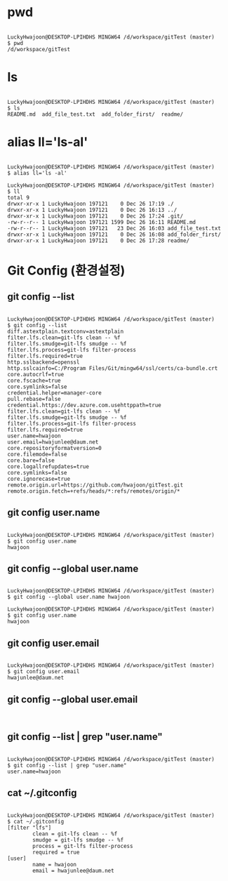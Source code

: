 # pwd
<pre><code>
LuckyHwajoon@DESKTOP-LPIHDHS MINGW64 /d/workspace/gitTest (master)
$ pwd
/d/workspace/gitTest
</code></pre>

# ls
<pre><code>
LuckyHwajoon@DESKTOP-LPIHDHS MINGW64 /d/workspace/gitTest (master)
$ ls
README.md  add_file_test.txt  add_folder_first/  readme/
</code></pre>

# alias ll='ls-al'
<pre><code>
LuckyHwajoon@DESKTOP-LPIHDHS MINGW64 /d/workspace/gitTest (master)
$ alias ll='ls -al'

LuckyHwajoon@DESKTOP-LPIHDHS MINGW64 /d/workspace/gitTest (master)
$ ll
total 9
drwxr-xr-x 1 LuckyHwajoon 197121    0 Dec 26 17:19 ./
drwxr-xr-x 1 LuckyHwajoon 197121    0 Dec 26 16:13 ../
drwxr-xr-x 1 LuckyHwajoon 197121    0 Dec 26 17:24 .git/
-rw-r--r-- 1 LuckyHwajoon 197121 1599 Dec 26 16:11 README.md
-rw-r--r-- 1 LuckyHwajoon 197121   23 Dec 26 16:03 add_file_test.txt
drwxr-xr-x 1 LuckyHwajoon 197121    0 Dec 26 16:08 add_folder_first/
drwxr-xr-x 1 LuckyHwajoon 197121    0 Dec 26 17:28 readme/
</code></pre>

# Git Config (환경설정)
## git config --list
<pre><code>
LuckyHwajoon@DESKTOP-LPIHDHS MINGW64 /d/workspace/gitTest (master)
$ git config --list
diff.astextplain.textconv=astextplain
filter.lfs.clean=git-lfs clean -- %f
filter.lfs.smudge=git-lfs smudge -- %f
filter.lfs.process=git-lfs filter-process
filter.lfs.required=true
http.sslbackend=openssl
http.sslcainfo=C:/Program Files/Git/mingw64/ssl/certs/ca-bundle.crt
core.autocrlf=true
core.fscache=true
core.symlinks=false
credential.helper=manager-core
pull.rebase=false
credential.https://dev.azure.com.usehttppath=true
filter.lfs.clean=git-lfs clean -- %f
filter.lfs.smudge=git-lfs smudge -- %f
filter.lfs.process=git-lfs filter-process
filter.lfs.required=true
user.name=hwajoon
user.email=hwajunlee@daum.net
core.repositoryformatversion=0
core.filemode=false
core.bare=false
core.logallrefupdates=true
core.symlinks=false
core.ignorecase=true
remote.origin.url=https://github.com/hwajoon/gitTest.git
remote.origin.fetch=+refs/heads/*:refs/remotes/origin/*
</code></pre>
 
## git config user.name
<pre><code>
LuckyHwajoon@DESKTOP-LPIHDHS MINGW64 /d/workspace/gitTest (master)
$ git config user.name
hwajoon
</code></pre>

## git config --global user.name <github-name>
<pre><code>
LuckyHwajoon@DESKTOP-LPIHDHS MINGW64 /d/workspace/gitTest (master)
$ git config --global user.name hwajoon

LuckyHwajoon@DESKTOP-LPIHDHS MINGW64 /d/workspace/gitTest (master)
$ git config user.name
hwajoon
</code></pre>

## git config user.email
<pre><code>
LuckyHwajoon@DESKTOP-LPIHDHS MINGW64 /d/workspace/gitTest (master)
$ git config user.email
hwajunlee@daum.net
</code></pre>

## git config --global user.email <email>
<pre><code>
</code></pre>
    
## git config --list | grep "user.name"
<pre><code>
LuckyHwajoon@DESKTOP-LPIHDHS MINGW64 /d/workspace/gitTest (master)
$ git config --list | grep "user.name"
user.name=hwajoon
</code></pre>    

## cat ~/.gitconfig
<pre><code>
LuckyHwajoon@DESKTOP-LPIHDHS MINGW64 /d/workspace/gitTest (master)
$ cat ~/.gitconfig
[filter "lfs"]
        clean = git-lfs clean -- %f
        smudge = git-lfs smudge -- %f
        process = git-lfs filter-process
        required = true
[user]
        name = hwajoon
        email = hwajunlee@daum.net
</code></pre>

